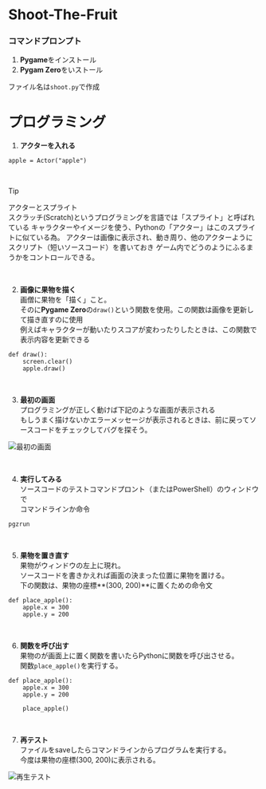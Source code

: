 # Shoot-The-Fruit

###  **コマンドプロンプト**
1. **Pygame**をインストール
2. **Pygam Zero**をいストール

ファイル名は``shoot.py``で作成

# プログラミング
1. **アクターを入れる**
```
apple = Actor("apple")
```
<br>

> [!TIP]
> アクターとスプライト<br>スクラッチ(Scratch)というプログラミングを言語では「スプライト」と呼ばれている
> キャラクターやイメージを使う、Pythonの「アクター」はこのスプライトに似ている為。
> アクターは画像に表示され、動き周り、他のアクターようにスクリプト（短いソースコード）を書いておき
> ゲーム内でどうのようにふるまうかをコントロールできる。<br>
<br>

2. **画像に果物を描く** <br>
画僧に果物を「描く」こと。<br>
そのに**Pygame Zero**の``draw()``という関数を使用。この関数は画像を更新して描き直すのに使用<br>
例えばキャラクターが動いたりスコアが変わったりしたときは、この関数で表示内容を更新できる
```
def draw():
    screen.clear()
    apple.draw()
```
<br>

3. **最初の画面**<br>
プログラミングが正しく動けば下記のような画面が表示される<br>
もしうまく描けないかエラーメッセージが表示されるときは、前に戻ってソースコードをチェックしてバグを探そう。

![最初の画面](https://github.com/user-attachments/assets/d25fcc45-9f46-4138-8db0-c70614930e94)

<br>

4. **実行してみる** <br>
ソースコードのテストコマンドプロント（またはPowerShell）のウィンドウで<br>
コマンドラインか命令<br>
```
pgzrun
```
<br>

5. **果物を置き直す** <br>
果物がウィンドウの左上に現れ。<br>
ソースコードを書きかえれば画面の決まった位置に果物を置ける。<br>
下の関数は、果物の座標**(300, 200)**に置くための命令文
```
def place_apple():
    apple.x = 300
    apple.y = 200
```
<br>

6. **関数を呼び出す** <br>
果物のが画面上に置く関数を書いたらPythonに関数を呼び出させる。<br>
関数``place_apple()``を実行する。
```
def place_apple():
    apple.x = 300
    apple.y = 200

    place_apple()
```
<br>

7. **再テスト** <br>
ファイルをsaveしたらコマンドラインからプログラムを実行する。<br>
今度は果物の座標(300, 200)に表示される。

![再生テスト](https://github.com/user-attachments/assets/3c5d965a-ffcb-4ce3-9c31-8f5da046c5c4)





